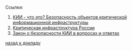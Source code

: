 Ссылки:
1. [КИИ - что это? Безопасность объектов критической информационной инфраструктуры](https://www.securityvision.ru/blog/kii-chto-eto/)
2. [Критическая инфраструктура России](https://www.tadviser.ru/index.php/%D0%A1%D1%82%D0%B0%D1%82%D1%8C%D1%8F:%D0%9A%D1%80%D0%B8%D1%82%D0%B8%D1%87%D0%B5%D1%81%D0%BA%D0%B0%D1%8F_%D0%B8%D0%BD%D1%84%D1%80%D0%B0%D1%81%D1%82%D1%80%D1%83%D0%BA%D1%82%D1%83%D1%80%D0%B0_%D0%A0%D0%BE%D1%81%D1%81%D0%B8%D0%B8)
3. [Закон о безопасности КИИ в вопросах и ответах](https://ics-cert.kaspersky.ru/reports/2018/02/06/zakon-o-bezopasnosti-kii-v-voprosakh-i-otvetah/)


[назад к докладу](../base/base.md)
